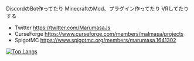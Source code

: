 DiscordのBot作ってたり
MinecraftのMod、プラグイン作ってたり
VRしてたりする

* Twitter https://twitter.com/MarumasaJs
* CurseForge https://www.curseforge.com/members/malmasa/projects
* SpigotMC https://www.spigotmc.org/members/marumasa.1641302

[![Top Langs](https://github-readme-stats.vercel.app/api/top-langs/?username=malken21&langs_count=10)](https://github.com/anuraghazra/github-readme-stats)
